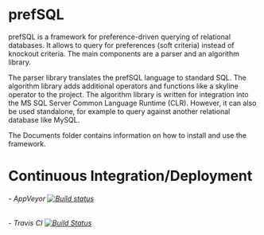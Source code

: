 prefSQL
=======
prefSQL is a framework for preference-driven querying of relational databases. It allows to query for preferences (soft criteria) instead of knockout criteria.
The main components are a parser and an algorithm library. 

The parser library translates the prefSQL language to standard SQL.
The algorithm library adds additional operators and functions like a skyline operator to the project.
The algorithm library is written for integration into the MS SQL Server Common Language Runtime (CLR). 
However, it can also be used standalone, for example to query against another relational database like MySQL.
 
The Documents folder contains information on how to install and use the framework.


Continuous Integration/Deployment
=======
###### - AppVeyor [![Build status](https://ci.appveyor.com/api/projects/status/458h4u5v0qbh2tr7?svg=true)](https://ci.appveyor.com/project/migaman/prefsql)

###### - Travis CI 	[![Build Status](https://travis-ci.org/migaman/prefSQL.svg?branch=master)](https://travis-ci.org/migaman/prefSQL)
